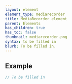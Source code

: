 ```yaml
---
layout: element
element_type: mediarecorder
title: MediaRecorder element
parent: Elements
has_children: true
has_toc: false
thumbnail: mediarecorder.png
syntax: to be filled in
blurb: To be filled in.
---
```


## Example
```javascript
// To be filled in
```


